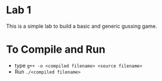 # Lab 1

This is a simple lab to build a basic and generic gussing game.

# To Compile and Run

- type `g++ -o <compiled filename> <source filename>`
- Run `./<compiled filename>`
